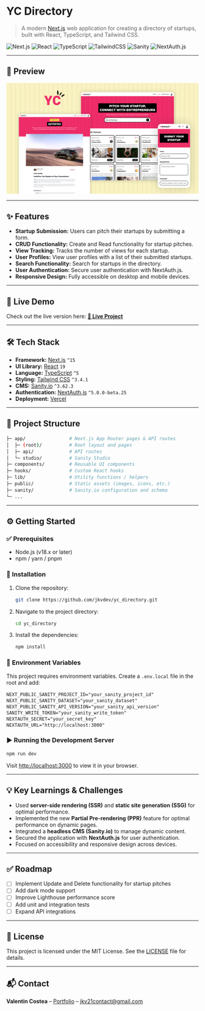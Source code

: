 # YC Directory
> A modern [Next.js](https://nextjs.org/) web application for creating a directory of startups, built with React, TypeScript, and Tailwind CSS.

![Next.js](https://img.shields.io/badge/next.js-000000?style=for-the-badge&logo=nextdotjs&logoColor=white)
![React](https://img.shields.io/badge/react-%2320232a.svg?style=for-the-badge&logo=react&logoColor=%2361DAFB)
![TypeScript](https://img.shields.io/badge/typescript-%23007ACC.svg?style=for-the-badge&logo=typescript&logoColor=white)
![TailwindCSS](https://img.shields.io/badge/tailwindcss-%2338B2AC.svg?style=for-the-badge&logo=tailwind-css&logoColor=white)
![Sanity](https://img.shields.io/badge/Sanity-F03E2F?style=for-the-badge&logo=sanity&logoColor=white)
![NextAuth.js](https://img.shields.io/badge/NextAuth.js-000000?style=for-the-badge&logo=next-auth&logoColor=white)

---

## 📸 Preview

<!-- Replace with an actual screenshot or GIF -->
![Project Screenshot](./public/project-mockup.png)

---

## ✨ Features

- **Startup Submission:** Users can pitch their startups by submitting a form.
- **CRUD Functionality:** Create and Read functionality for startup pitches.
- **View Tracking:** Tracks the number of views for each startup.
- **User Profiles:** View user profiles with a list of their submitted startups.
- **Search Functionality:** Search for startups in the directory.
- **User Authentication:** Secure user authentication with NextAuth.js.
- **Responsive Design:** Fully accessible on desktop and mobile devices.

---

## 🚀 Live Demo

Check out the live version here:
**[🔗 Live Project](https://yc-directory-jkv21.vercel.app/)**

---

## 🛠️ Tech Stack

- **Framework:** [Next.js](https://nextjs.org/) `^15`
- **UI Library:** [React](https://react.dev/) `19`
- **Language:** [TypeScript](https://www.typescriptlang.org/) `^5`
- **Styling:** [Tailwind CSS](https://tailwindcss.com/) `^3.4.1`
- **CMS:** [Sanity.io](https://www.sanity.io/) `^3.62.3`
- **Authentication:** [NextAuth.js](https://next-auth.js.org/) `^5.0.0-beta.25`
- **Deployment:** [Vercel](https://vercel.com/)

---

## 📁 Project Structure

```bash
├─ app/                # Next.js App Router pages & API routes
│  ├─ (root)/          # Root layout and pages
│  ├─ api/             # API routes
│  └─ studio/          # Sanity Studio
├─ components/         # Reusable UI components
├─ hooks/              # Custom React hooks
├─ lib/                # Utility functions / helpers
├─ public/             # Static assets (images, icons, etc.)
├─ sanity/             # Sanity.io configuration and schema
└─ ...
```

---

## ⚙️ Getting Started

### ✅ Prerequisites

* Node.js (v18.x or later)
* npm / yarn / pnpm

### 🧰 Installation

1. Clone the repository:

   ```bash
   git clone https://github.com/jkvdev/yc_directory.git
   ```
2. Navigate to the project directory:

   ```bash
   cd yc_directory
   ```
3. Install the dependencies:

   ```bash
   npm install
   ```

### 🔐 Environment Variables

This project requires environment variables. Create a `.env.local` file in the root and add:

```env
NEXT_PUBLIC_SANITY_PROJECT_ID="your_sanity_project_id"
NEXT_PUBLIC_SANITY_DATASET="your_sanity_dataset"
NEXT_PUBLIC_SANITY_API_VERSION="your_sanity_api_version"
SANITY_WRITE_TOKEN="your_sanity_write_token"
NEXTAUTH_SECRET="your_secret_key"
NEXTAUTH_URL="http://localhost:3000"
```

### ▶️ Running the Development Server

```bash
npm run dev
```

Visit [http://localhost:3000](http://localhost:3000) to view it in your browser.

---

## 💡 Key Learnings & Challenges

* Used **server-side rendering (SSR)** and **static site generation (SSG)** for optimal performance.
* Implemented the new **Partial Pre-rendering (PPR)** feature for optimal performance on dynamic pages.
* Integrated a **headless CMS (Sanity.io)** to manage dynamic content.
* Secured the application with **NextAuth.js** for user authentication.
* Focused on accessibility and responsive design across devices.

---

## ✅ Roadmap

* [ ] Implement Update and Delete functionality for startup pitches
* [ ] Add dark mode support
* [ ] Improve Lighthouse performance score
* [ ] Add unit and integration tests
* [ ] Expand API integrations

---

## 📝 License

This project is licensed under the MIT License. See the [LICENSE](LICENSE) file for details.

---

## 📬 Contact

**Valentin Costea** – [Portfolio](https://jkvdev.com) – [jkv21contact@gmail.com](mailto:jkv21contact@gmail.com)